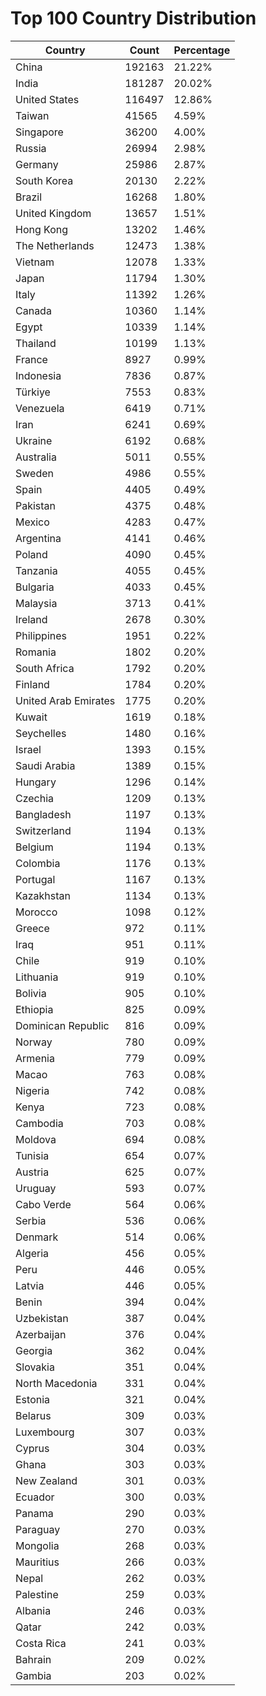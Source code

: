 # Top 100 Country Distribution
| Country | Count | Percentage |
|----|----|----|
| China | 192163 | 21.22% |
| India | 181287 | 20.02% |
| United States | 116497 | 12.86% |
| Taiwan | 41565 | 4.59% |
| Singapore | 36200 | 4.00% |
| Russia | 26994 | 2.98% |
| Germany | 25986 | 2.87% |
| South Korea | 20130 | 2.22% |
| Brazil | 16268 | 1.80% |
| United Kingdom | 13657 | 1.51% |
| Hong Kong | 13202 | 1.46% |
| The Netherlands | 12473 | 1.38% |
| Vietnam | 12078 | 1.33% |
| Japan | 11794 | 1.30% |
| Italy | 11392 | 1.26% |
| Canada | 10360 | 1.14% |
| Egypt | 10339 | 1.14% |
| Thailand | 10199 | 1.13% |
| France | 8927 | 0.99% |
| Indonesia | 7836 | 0.87% |
| Türkiye | 7553 | 0.83% |
| Venezuela | 6419 | 0.71% |
| Iran | 6241 | 0.69% |
| Ukraine | 6192 | 0.68% |
| Australia | 5011 | 0.55% |
| Sweden | 4986 | 0.55% |
| Spain | 4405 | 0.49% |
| Pakistan | 4375 | 0.48% |
| Mexico | 4283 | 0.47% |
| Argentina | 4141 | 0.46% |
| Poland | 4090 | 0.45% |
| Tanzania | 4055 | 0.45% |
| Bulgaria | 4033 | 0.45% |
| Malaysia | 3713 | 0.41% |
| Ireland | 2678 | 0.30% |
| Philippines | 1951 | 0.22% |
| Romania | 1802 | 0.20% |
| South Africa | 1792 | 0.20% |
| Finland | 1784 | 0.20% |
| United Arab Emirates | 1775 | 0.20% |
| Kuwait | 1619 | 0.18% |
| Seychelles | 1480 | 0.16% |
| Israel | 1393 | 0.15% |
| Saudi Arabia | 1389 | 0.15% |
| Hungary | 1296 | 0.14% |
| Czechia | 1209 | 0.13% |
| Bangladesh | 1197 | 0.13% |
| Switzerland | 1194 | 0.13% |
| Belgium | 1194 | 0.13% |
| Colombia | 1176 | 0.13% |
| Portugal | 1167 | 0.13% |
| Kazakhstan | 1134 | 0.13% |
| Morocco | 1098 | 0.12% |
| Greece | 972 | 0.11% |
| Iraq | 951 | 0.11% |
| Chile | 919 | 0.10% |
| Lithuania | 919 | 0.10% |
| Bolivia | 905 | 0.10% |
| Ethiopia | 825 | 0.09% |
| Dominican Republic | 816 | 0.09% |
| Norway | 780 | 0.09% |
| Armenia | 779 | 0.09% |
| Macao | 763 | 0.08% |
| Nigeria | 742 | 0.08% |
| Kenya | 723 | 0.08% |
| Cambodia | 703 | 0.08% |
| Moldova | 694 | 0.08% |
| Tunisia | 654 | 0.07% |
| Austria | 625 | 0.07% |
| Uruguay | 593 | 0.07% |
| Cabo Verde | 564 | 0.06% |
| Serbia | 536 | 0.06% |
| Denmark | 514 | 0.06% |
| Algeria | 456 | 0.05% |
| Peru | 446 | 0.05% |
| Latvia | 446 | 0.05% |
| Benin | 394 | 0.04% |
| Uzbekistan | 387 | 0.04% |
| Azerbaijan | 376 | 0.04% |
| Georgia | 362 | 0.04% |
| Slovakia | 351 | 0.04% |
| North Macedonia | 331 | 0.04% |
| Estonia | 321 | 0.04% |
| Belarus | 309 | 0.03% |
| Luxembourg | 307 | 0.03% |
| Cyprus | 304 | 0.03% |
| Ghana | 303 | 0.03% |
| New Zealand | 301 | 0.03% |
| Ecuador | 300 | 0.03% |
| Panama | 290 | 0.03% |
| Paraguay | 270 | 0.03% |
| Mongolia | 268 | 0.03% |
| Mauritius | 266 | 0.03% |
| Nepal | 262 | 0.03% |
| Palestine | 259 | 0.03% |
| Albania | 246 | 0.03% |
| Qatar | 242 | 0.03% |
| Costa Rica | 241 | 0.03% |
| Bahrain | 209 | 0.02% |
| Gambia | 203 | 0.02% |
